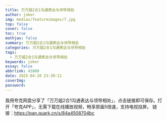 ```yaml
---
title: 万万姐2合1沟通表达与领导相处
author: joker
img: medias/featureimages/7.jpg
top: false
cover: false
toc: true
mathjax: false
summary: 万万姐2合1沟通表达与领导相处
categories: 万万姐2合1沟通表达与领导相处
tags:
  - 万万姐2合1沟通表达与领导相处
keywords: joker
essay: false
abbrlink: 43880
date: 2025-04-20 23:39:11
coverImg:
password:
---
```


我用夸克网盘分享了「万万姐2合1沟通表达与领导相处」，点击链接即可保存。打开「夸克APP」，无需下载在线播放视频，畅享原画5倍速，支持电视投屏。
链接：https://pan.quark.cn/s/84a4508704bc
